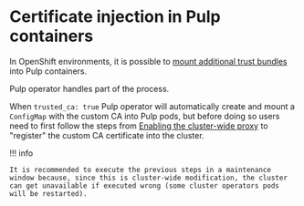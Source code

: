# Certificate injection in Pulp containers

In OpenShift environments, it is possible to [mount additional trust bundles](https://docs.openshift.com/container-platform/4.10/networking/configuring-a-custom-pki.html#certificate-injection-using-operators_configuring-a-custom-pki) into Pulp containers.

Pulp operator handles part of the process.

When `trusted_ca: true` Pulp operator will automatically create and mount a `ConfigMap` with the custom CA into Pulp pods, but before doing so users need to first follow the steps from [Enabling the cluster-wide proxy](https://docs.openshift.com/container-platform/4.10/networking/configuring-a-custom-pki.html#nw-proxy-configure-object_configuring-a-custom-pki) to "register" the custom CA certificate into the cluster.


!!! info

    It is recommended to execute the previous steps in a maintenance window because, since this is cluster-wide modification, the cluster can get unavailable if executed wrong (some cluster operators pods will be restarted).
